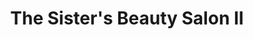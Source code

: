 ---
title: "The Sister's Beauty Salon II"
url: /bridgeport/the-sisters-beauty-salon-ii/
shop: hairdresser
---